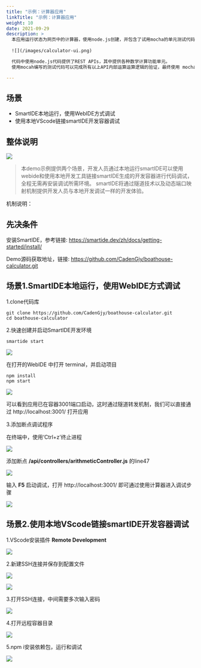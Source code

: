 ```yaml
---
title: "示例：计算器应用"
linkTitle: "示例：计算器应用"
weight: 10
date: 2021-09-29
description: >
  本应用运行状态为网页中的计算器，使用node.js创建，并包含了试用mocha的单元测试代码，如下图：
  
  ![](/images/calculator-ui.png)

  代码中使用node.js代码提供了REST APIs，其中提供各种数学计算功能单元。
  使用mocah编写的测试代码可以完成所有以上API内部运算运算逻辑的验证，最终使用 mocha-junit-reports 来生成XML格式的测试结果文件

---
```


## 场景

- SmartIDE本地运行，使用WebIDE方式调试
- 使用本地VScode链接smartIDE开发容器调试

## 整体说明

![](process-all.png)

> 本demo示例提供两个场景，开发人员通过本地运行smartIDE可以使用webide和使用本地开发工具链接smartIDE生成的开发容器进行代码调试，全程无需再安装调试所需环境。
smartIDE将通过隧道技术以及动态端口映射机制提供开发人员与本地开发调试一样的开发体验。

机制说明：

## 先决条件

安装SmartIDE，参考链接: https://smartide.dev/zh/docs/getting-started/install/

Demo源码获取地址，链接: https://github.com/CadenGjy/boathouse-calculator.git

##  场景1.SmartIDE本地运行，使用WebIDE方式调试

1.clone代码库

```shell
git clone https://github.com/CadenGjy/boathouse-calculator.git
cd boathouse-calculator
```

2.快速创建并启动SmartIDE开发环境

```shell
smartide start 
```

![](smartide-start.png)

在打开的WebIDE 中打开 terminal，并启动项目

```shell
npm install 
npm start 
```

![](start-calculator.png)

可以看到应用已在容器3001端口启动，这时通过隧道转发机制，我们可以直接通过 http://localhost:3001/ 打开应用

3.添加断点调试程序

在终端中，使用‘Ctrl+z’终止进程

![](ctrl-z.png)

添加断点 **/api/controllers/arithmeticController.js**  的line47

![](line47.png)

输入 **F5** 启动调试，打开 http://localhost:3001/ 即可通过使用计算器进入调试步骤

![](debug-step.png)

##  场景2.使用本地VScode链接smartIDE开发容器调试

1.VScode安装插件 **Remote Development**

![](remote-deployment.png)

2.新建SSH连接并保存到配置文件

![](ssh-remote.png)

![](save-ssh.png)

3.打开SSH连接，中间需要多次输入密码

![](login-password.png)

4.打开远程容器目录

![](opendir.png)

5.npm i安装依赖包，运行和调试

![](debugcode.png)
